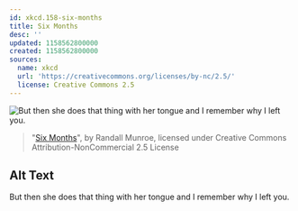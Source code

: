 ```yaml
---
id: xkcd.158-six-months
title: Six Months
desc: ''
updated: 1158562800000
created: 1158562800000
sources:
  name: xkcd
  url: 'https://creativecommons.org/licenses/by-nc/2.5/'
  license: Creative Commons 2.5
---
```

![But then she does that thing with her tongue and I remember why I left you.](https://imgs.xkcd.com/comics/six_months.png)
> "[Six Months](https://xkcd.com/158/)", by Randall Munroe, licensed under Creative Commons Attribution-NonCommercial 2.5 License

## Alt Text
But then she does that thing with her tongue and I remember why I left you.
